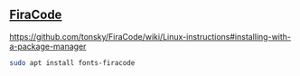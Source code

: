 ## [FiraCode](https://github.com/tonsky/FiraCode)
https://github.com/tonsky/FiraCode/wiki/Linux-instructions#installing-with-a-package-manager
```sh
sudo apt install fonts-firacode
```
